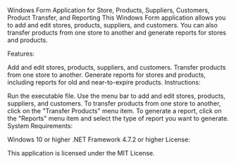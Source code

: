 Windows Form Application for Store, Products, Suppliers, Customers, Product Transfer, and Reporting
This Windows Form application allows you to add and edit stores, products, suppliers, and customers. You can also transfer products from one store to another and generate reports for stores and products.

Features:

Add and edit stores, products, suppliers, and customers.
Transfer products from one store to another.
Generate reports for stores and products, including reports for old and near-to-expire products.
Instructions:

Run the executable file.
Use the menu bar to add and edit stores, products, suppliers, and customers.
To transfer products from one store to another, click on the "Transfer Products" menu item.
To generate a report, click on the "Reports" menu item and select the type of report you want to generate.
System Requirements:

Windows 10 or higher
.NET Framework 4.7.2 or higher
License:

This application is licensed under the MIT License.
